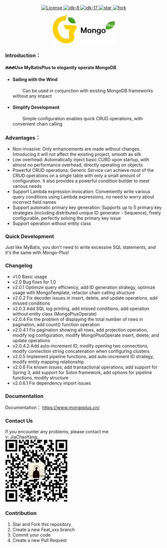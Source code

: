 <p align="center">
  <a href="https://gitee.com/anwena/mongo-plus/blob/master/LICENSE">
    <img src="https://img.shields.io/hexpm/l/plug.svg" alt="License">
  </a>
<a href="https://www.oracle.com/java/technologies/javase/javase-jdk8-downloads.html">
	<img src="https://img.shields.io/badge/JDK-8-green.svg" alt="jdk-8" />
</a>
<a target="_blank" href="https://www.oracle.com/java/technologies/javase/jdk17-archive-downloads.html">
	<img src="https://img.shields.io/badge/JDK-17-green.svg" alt="jdk-17" />
</a>
<a href='https://gitee.com/anwena/mongo-plus/stargazers'>
  <img src='https://gitee.com/anwena/mongo-plus/badge/star.svg?theme=dark' alt='star'/>
</a>
<a href='https://gitee.com/anwena/mongo-plus/members'>
  <img src='https://gitee.com/anwena/mongo-plus/badge/fork.svg?theme=dark' alt='fork'/>
</a>
</p>
<p style="text-align: center;">
<img style="width: 200px;display: inline-block;" src="logo.png" alt="MongoPlusLogo">
</p>

### Introduction：

#### 🔥🔥🔥Use MyBatisPlus to elegantly operate MongoDB

* #### Sailing with the Wind
  &nbsp;&nbsp;&nbsp;&nbsp;&nbsp;&nbsp;&nbsp;&nbsp;Can be used in conjunction with existing MongoDB frameworks without any impact
* #### Simplify Development
  &nbsp;&nbsp;&nbsp;&nbsp;&nbsp;&nbsp;&nbsp;&nbsp;Simple configuration enables quick CRUD operations, with convenient chain calling

### Advantages：

* Non-invasive: Only enhancements are made without changes. Introducing it will not affect the existing project, smooth as silk
* Low overhead: Automatically inject basic CURD upon startup, with almost no performance overhead, directly operating on objects
* Powerful CRUD operations: Generic Service can achieve most of the CRUD operations on a single table with only a small amount of configuration. It also provides a powerful condition builder to meet various needs
* Support Lambda expression invocation: Conveniently write various query conditions using Lambda expressions, no need to worry about incorrect field names
* Support automatic primary key generation: Supports up to 5 primary key strategies (including distributed unique ID generator - Sequence), freely configurable, perfectly solving the primary key issue
* Support operation without entity class

### Quick Development

Just like MyBatis, you don't need to write excessive SQL statements, and it's the same with Mongo-Plus!

###   Changelog
* v1.0     Basic usage</br>
* v2.0     Bug fixes for 1.0</br>
* v2.0.1   Optimize query efficiency, add ID generation strategy, optimize usage with MongoTemplate, refactor chain calling structure</br>
* v2.0.2   Fix decoder issues in insert, delete, and update operations, add missed conditions</br>
* v2.0.3   Add SQL log printing, add missed conditions, add operation without entity class (MongoPlusOperate)</br>
* v2.0.4   Fix the problem of displaying the total number of rows in pagination, add count() function operation</br>
* v2.0.4.1 Fix pagination showing all rows, add projection operation, modify log configuration, modify MongoPlusOperate insert, delete, and update operations
* v2.0.4.2 Add auto-increment ID, modify opening two connections, modify connection string concatenation when configuring clusters
* v2.0.5   Implement pipeline functions, add auto-increment ID strategy, modify entity mapping relationship
* v2.0.6   Fix known issues, add transactional operations, add support for Spring 3, add support for Solon framework, add options for pipeline functions, modify structure
* v2.0.6.1 Fix dependency import issues
### Documentation
Documentation： https://www.mongoplus.cn/

### Contact Us
If you encounter any problems, please contact me<br/>
v: JiaChaoYang_<br/>
<img src="wx.png" alt="WeChat">

###  Contribution

1.  Star and Fork this repository
2.  Create a new Feat_xxx branch
3.  Commit your code
4.  Create a new Pull Request
